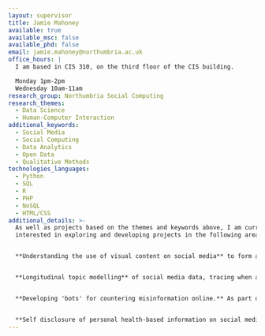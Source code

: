 ```yaml
---
layout: supervisor
title: Jamie Mahoney
available: true
available_msc: false
available_phd: false
email: jamie.mahoney@northumbria.ac.uk
office_hours: |
  I am based in CIS 310, on the third floor of the CIS building.

  Monday 1pm-2pm 
  Wednesday 10am-11am
research_group: Northumbria Social Computing
research_themes:
  - Data Science
  - Human-Computer Interaction
additional_keywords:
  - Social Media
  - Social Computing
  - Data Analytics
  - Open Data
  - Qualitative Methods
technologies_languages:
  - Python
  - SQL
  - R
  - PHP
  - NoSQL
  - HTML/CSS
additional_details: >-
  A﻿s well as projects based on the themes and keywords above, I am currently
  interested in exploring and developing projects in the following areas:


  **Understanding the use of visual content on social media** to form and disseminate narratives and information in political contexts, including migration. This would not only focus on the collection and analysis of relevant data, but how this might be done reliably and effectively, on a larger scale.


  **Longitudinal topic modelling** of social media data, tracing when and how certain topics have formed and evolved over time. In doing so, we can identify how topics of discussion have developed from seemingly innocuous topics through to more extreme and problematic topics.


  **D﻿eveloping 'bots' for countering misinformation online.** As part of the PERCEPTIONS project (which you can find here: <https://www.perceptions.eu/>) we have been considering how approaches such as 'bot' accounts might be used to identify and/or counter misinformation online. While the PERCEPTIONS project focuses on the context of migration to Europe, such approaches could be used in other contexts.


  **S﻿elf disclosure of personal health-based information on social media.** Prior to Covid-19, many people would not necessarily disclose their own health information on social media. However, many people have use social media to share images of their Covid-19 tests (both positive and negative) online. I am interested in identifying how we might retrieve relevant data from online platforms (which may include image analysis to identify which images contain lateral flow tests, for example), and analysing this data to understand the motivations for doing so, and what kinds of information and topics are being shared and discussed as a result.
---
```

